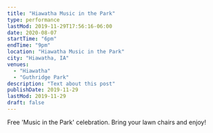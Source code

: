 ```yaml
---
title: "Hiawatha Music in the Park"
type: performance
lastMod: 2019-11-29T17:56:16-06:00
date: 2020-08-07
startTime: "6pm"
endTime: "9pm"
location: "Hiawatha Music in the Park"
city: "Hiawatha, IA"
venues:
  - "Hiawatha"
  - "Guthridge Park"
description: "Text about this post"
publishDate: 2019-11-29
lastMod: 2019-11-29
draft: false
---
```


Free 'Music in the Park' celebration.  Bring your lawn chairs and enjoy!
